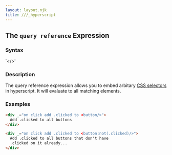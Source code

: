 ```yaml
---
layout: layout.njk
title: ///_hyperscript
---
```


## The `query reference` Expression

### Syntax

`<<css query>/>'

### Description

The query reference expression allows you to embed arbitary [CSS selectors](https://www.w3schools.com/cssref/css_selectors.asp) in hyperscript.  It will evaluate to all matching elements.

### Examples

```html
<div _="on click add .clicked to <button/>">
  Add .clicked to all buttons
</div>

<div _="on click add .clicked to <button:not(.clicked)/>">
  Add .clicked to all buttons that don't have 
  .clicked on it already...
</div>
```

